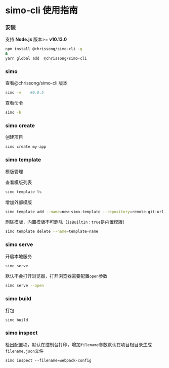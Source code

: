 # simo-cli 使用指南

### 安装

支持 **Node.js** 版本>= **v10.13.0**

```sh
npm install @chrissong/simo-cli -g
&
yarn global add  @chrissong/simo-cli
```

### simo

查看@chrissong/simo-cli 版本

```bash
simo -v    #0.0.5
```

查看命令

```bash
simo -h
```

### simo create

创建项目

```bash
simo create my-app
```

### simo template

模版管理

查看模版列表

```bash
simo template ls
```

增加外部模版

```bash
simo template add --name=new-simo-template --repository=remote-git-url --description=新的模版

```

删除模版，内置模版不可删除（`isBuiltIn：true`是内置模版）

```bash
simo template delete --name=template-name
```

### simo serve

开启本地服务

```bash
simo serve
```

默认不会打开浏览器，打开浏览器需要配置`open`参数

```bash
simo serve --open
```

### simo build

打包

```bash
simo build
```

### simo inspect

检出配置项，默认在控制台打印，增加`filename`参数默认在项目根目录生成`filename.json`文件

```
simo inspect --filename=webpack-config
```
